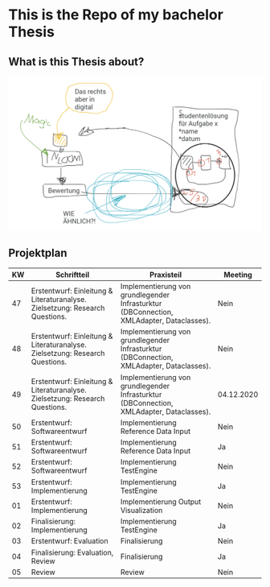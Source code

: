 # This is the Repo of my bachelor Thesis

## What is this Thesis about?
![How][how]

## Projektplan
| KW | Schriftteil | Praxisteil | Meeting |
| -- | ----------- | ---------- | ------- |
| 47 | Erstentwurf: Einleitung & Literaturanalyse. Zielsetzung: Research Questions. | Implementierung von grundlegender Infrasturktur (DBConnection, XMLAdapter, Dataclasses). | Nein |
| 48 | Erstentwurf: Einleitung & Literaturanalyse. Zielsetzung: Research Questions. | Implementierung von grundlegender Infrasturktur (DBConnection, XMLAdapter, Dataclasses). | Nein |
| 49 | Erstentwurf: Einleitung & Literaturanalyse. Zielsetzung: Research Questions. | Implementierung von grundlegender Infrasturktur (DBConnection, XMLAdapter, Dataclasses). | 04.12.2020 |
| 50 | Erstentwurf: Softwareentwurf | Implementierung Reference Data Input | Nein |
| 51 | Erstentwurf: Softwareentwurf | Implementierung Reference Data Input | Ja |
| 52 | Erstentwurf: Softwareentwurf | Implementierung TestEngine | Nein |
| 53 | Erstentwurf: Implementierung | Implementierung TestEngine | Ja |
| 01 | Erstentwurf: Implementierung | Implementierung Output Visualization | Nein |
| 02 | Finalisierung: Implementierung | Implementierung TestEngine | Ja |
| 03 | Erstentwurf: Evaluation | Finalisierung | Nein |
| 04 | Finalisierung: Evaluation, Review | Finalisierung | Ja |
| 05 | Review | Review | Nein |

[//]: # (LINKS)

[//]: # (IMAGES)

[how]: doc/images/graphics/itseasysee.png "It took me about 500 years to put this image in here, even tho I've put hundredes of pictures into markdown sheets before. This time was jinxed."
